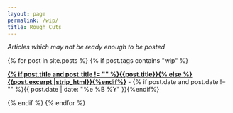 ```yaml
---
layout: page
permalink: /wip/
title: Rough Cuts
---
```



<div id="rough-cuts">
  <section id="wip">
    <p class="rough-cuts-description"><i>Articles which may not be ready enough to be posted</i></p>
    {% for post in site.posts %}
      {% if post.tags contains "wip" %}
        <p><b><a href="{{ site.baseurl }}{{ post.url }}">{% if post.title and post.title != "" %}{{post.title}}{% else %}{{post.excerpt |strip_html}}{%endif%}</a></b> - {% if post.date and post.date != "" %}{{ post.date | date: "%e %B %Y" }}{%endif%}</p>
      {% endif %}
    {% endfor %}
  </section>
</div>
